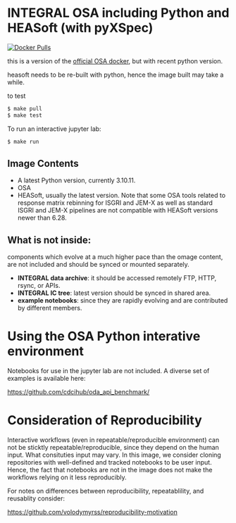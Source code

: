 # INTEGRAL OSA including Python and HEASoft (with pyXSpec)


[![Docker Pulls](https://img.shields.io/docker/pulls/integralsw/osa-python.svg)](https://hub.docker.com/repository/docker/integralsw/osa-python/)

this is a version of the [official OSA docker](https://gitlab.astro.unige.ch/savchenk/osa-docker/), but with recent python version.

heasoft needs to be re-built with python, hence the image built may take a while.

to test 

```bash
$ make pull
$ make test
```

To run an interactive jupyter lab:

```bash
$ make run
```

## Image Contents

* A latest Python version, currently 3.10.11.
* OSA
* HEASoft, usually the latest version. Note that some OSA tools related to response matrix rebinning for ISGRI and JEM-X as well as standard ISGRI and JEM-X pipelines are not compatible with HEASoft versions newer than 6.28.

## What is not inside:

components which evolve at a much higher pace than the omage content, are not included and should be synced or mounted separately.

* **INTEGRAL data archive**: it should be accessed remotely FTP, HTTP, rsync, or APIs.
* **INTEGRAL IC tree**: latest version should be synced in shared area.
* **example notebooks**: since they are rapidly evolving and are contributed by different members.

# Using the OSA Python interative environment

Notebooks for use in the jupyter lab are not included. A diverse set of examples is available here:

https://github.com/cdcihub/oda_api_benchmark/

# Consideration of Reproducibility

Interactive workflows (even in repeatable/reproducible environment) can not be sticktly repeatable/reproducible, since they depend on the human input. What consituties input may vary. In this image, we consider cloning repositories with well-defined and tracked notebooks to be user input. Hence, the fact that notebooks are not in the image does not make the workflows relying on it less reproducibly.

For notes on differences between reproducibility, repeatablility, and reusablity consider: 

https://github.com/volodymyrss/reproducibility-motivation
